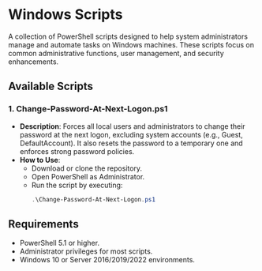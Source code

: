 # Windows Scripts

A collection of PowerShell scripts designed to help system administrators manage and automate tasks on Windows machines. These scripts focus on common administrative functions, user management, and security enhancements.

## Available Scripts

### 1. **Change-Password-At-Next-Logon.ps1**
   - **Description**: Forces all local users and administrators to change their password at the next logon, excluding system accounts (e.g., Guest, DefaultAccount). It also resets the password to a temporary one and enforces strong password policies.
   - **How to Use**:
     - Download or clone the repository.
     - Open PowerShell as Administrator.
     - Run the script by executing:
       ```powershell
       .\Change-Password-At-Next-Logon.ps1
       ```
## Requirements

- PowerShell 5.1 or higher.
- Administrator privileges for most scripts.
- Windows 10 or Server 2016/2019/2022 environments.
